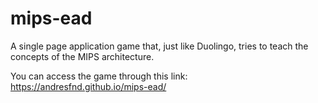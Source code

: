 # mips-ead
A single page application game that, just like Duolingo, tries to teach the concepts of the MIPS architecture.

You can access the game through this link:
https://andresfnd.github.io/mips-ead/
